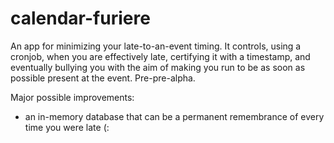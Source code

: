# calendar-furiere

An app for minimizing your late-to-an-event timing. 
It controls, using a cronjob, when you are effectively late, certifying it with a timestamp, and eventually
bullying you with the aim of making you run to be as soon as possible present at the event. Pre-pre-alpha.

Major possible improvements:
- an in-memory database that can be a permanent remembrance of every time you were late (:
